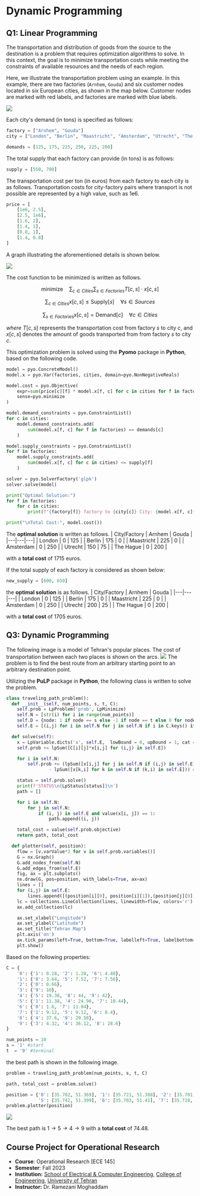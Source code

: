 # Dynamic Programming
## Q1: Linear Programming
The transportation and distribution of goods from the source to the destination is a problem that requires optimization algorithms to solve. In this context, the goal is to minimize transportation costs while meeting the constraints of available resources and the needs of each region.

Here, we illustrate the transportation problem using an example. In this example, there are two factories (`Arnhem`, `Gouda`) and six customer nodes located in six European cities, as shown in the map below. Customer nodes are marked with red labels, and factories are marked with blue labels.

<img src="/readme_images/factories.jpg">

Each city's demand (in tons) is specified as follows:
```python
factory = ["Arnhem", "Gouda"]
city = ["London", "Berlin", "Maastricht", "Amsterdam", "Utrecht", "The Hague"]
```
```python
demands = [125, 175, 225, 250, 225, 200]
```
The total supply that each factory can provide (in tons) is as follows:
```python
supply = [550, 700]
```
The transportation cost per ton (in euros) from each factory to each city is as follows. Transportation costs for city-factory pairs where transport is not possible are represented by a high value, such as 1e6.
```python
price = [
    [1e6, 2.5],
    [2.5, 1e6],
    [1.6, 2],
    [1.4, 1],
    [0.8, 1],
    [1.4, 0.8]
]
```
A graph illustrating the aforementioned details is shown below.

<img src="/readme_images/supply-demand.jpg">

The cost function to be minimized is written as follows.

$$
\text{minimize} \quad \sum_{c \in Cities} \sum_{s \in Factories} T[c,s] \cdot x[c,s]
$$

$$
\sum_{c \in Cities} x[c,s] \leq \text{Supply}[s] \quad \forall s \in Sources
$$

$$
\sum_{s \in Factories} x[c,s] = \text{Demand}[c] \quad \forall c \in Cities
$$

*where* $T[c,s]$ represents the transportation cost from factory $s$ to city $c$, and $x[c,s]$ denotes the amount of goods transported from from factory $s$ to city $c$.

This optimization problem is solved using the **Pyomo** package in **Python**, based on the following code.
```python
model = pyo.ConcreteModel()
model.x = pyo.Var(factories, cities, domain=pyo.NonNegativeReals)

model.cost = pyo.Objective(
    expr=sum(price[c][f] * model.x[f, c] for c in cities for f in factories),
    sense=pyo.minimize
)

model.demand_constraints = pyo.ConstraintList()
for c in cities:
    model.demand_constraints.add(
        sum(model.x[f, c] for f in factories) == demands[c]
    )

model.supply_constraints = pyo.ConstraintList()
for f in factories:
    model.supply_constraints.add(
        sum(model.x[f, c] for c in cities) <= supply[f]
    )
```
```python
solver = pyo.SolverFactory('glpk')
solver.solve(model)

print("Optimal Solution:")
for f in factories:
    for c in cities:
        print(f"{factory[f]} factory to {city[c]} City: {model.x[f, c]()}")

print("\nTotal Cost:", model.cost())
```
The **optimal solution** is written as follows.
| City/Factory | Arnhem | Gouda |
|---|---|---|
| London | 0 | 125 |
| Berlin | 175 | 0 |
| Maastricht | 225 | 0 |
| Amsterdam | 0 | 250 |
| Utrecht | 150 | 75 |
| The Hague | 0 | 200 |

with a **total cost** of 1715 euros.

If the total supply of each factory is considered as shown below:
```python
new_supply = [600, 650]
```
the **optimal solution** is as follows.
| City/Factory | Arnhem | Gouda |
|---|---|---|
| London | 0 | 125 |
| Berlin | 175 | 0 |
| Maastricht | 225 | 0 |
| Amsterdam | 0 | 250 |
| Utrecht | 200 | 25 |
| The Hague | 0 | 200 |

with a **total cost** of 1705 euros.

## Q3: Dynamic Programming
The following image is a model of Tehran's popular places. The cost of transportation between each two places is shown on the arcs.
<img src="/readme_images/model.jpg">
The problem is to find the best route from an arbitrary starting point to an arbitrary destination point.

Utilizing the **PuLP** package in **Python**, the following class is written to solve the problem.
```python
class traveling_path_problem():
  def __init__(self, num_points, s, t, C):
    self.prob = LpProblem('prob', LpMinimize)
    self.N = [str(i) for i in range(num_points)]
    self.D = {node: 1 if node == s else -1 if node == t else 0 for node in self.N}
    self.E = [(i,j) for i in self.N for j in self.N if i in C.keys() if j in C[i].keys()]

  def solve(self):
    x = LpVariable.dicts('x', self.E,  lowBound = 0, upBound = 1, cat = LpInteger)
    self.prob += lpSum([C[i][j]*x[i,j] for (i,j) in self.E])

    for i in self.N:
        self.prob += (lpSum([x[i,j] for j in self.N if (i,j) in self.E])
                - lpSum([x[k,i] for k in self.N if (k,i) in self.E])) == self.D[i]

    status = self.prob.solve()
    print(f'STATUS\n{LpStatus[status]}\n')
    path = []

    for i in self.N:
        for j in self.N:
            if (i, j) in self.E and value(x[i, j]) == 1:
                path.append((i, j))

    total_cost = value(self.prob.objective)
    return path, total_cost

  def plotter(self, position):
    flow = [v.varValue*3 for v in self.prob.variables()]
    G = nx.Graph()
    G.add_nodes_from(self.N)
    G.add_edges_from(self.E)
    fig, ax = plt.subplots()
    nx.draw(G, pos=position, with_labels=True, ax=ax)
    lines = []
    for (i,j) in self.E:
        lines.append([(position[i][0], position[i][1]),(position[j][0], position[j][1])])
    lc = collections.LineCollection(lines, linewidth=flow, colors='r')
    ax.add_collection(lc)

    ax.set_xlabel("Longitude")
    ax.set_ylabel("Latitude")
    ax.set_title("Tehran Map")
    plt.axis('on')
    ax.tick_params(left=True, bottom=True, labelleft=True, labelbottom=True)
    plt.show()
```
Based on the following properties:
```python
C = {
    '0': {'1': 8.28, '2': 1.28, '6': 4.48},
    '1': {'0': 3.64, '5': 7.52, '7': 7.56},
    '2': {'0': 0.66},
    '3': {'9': 10},
    '4': {'5': 19.38, '8': 44, '9': 42},
    '5': {'1': 11.38, '4': 24.96, '7': 10.44},
    '6': {'0': 1.6, '7': 11.04},
    '7': {'1': 9.12, '5': 9.12, '6': 8.4},
    '8': {'4': 37.6, '9': 29.58},
    '9': {'3': 4.32, '4': 36.12, '8': 28.6}
}

num_points = 10
s = '1' #start
t  = '9' #terminal
```
the best path is shown in the following image.
```python
problem = traveling_path_problem(num_points, s, t, C)

path, total_cost = problem.solve()
```
```python
position = {'0': [35.702, 51.369], '1': [35.721, 51.388], '2': [35.701,51.39],'3': [35.784, 51.398], '4': [35.753, 51.426],
            '5': [35.742, 51.399], '6': [35.703, 51.41], '7': [35.728, 51.417], '8': [35.79, 51.457], '9': [35.777, 51.41]}
problem.plotter(position)
```

<img src="/readme_images/sol.png">

The best path is $1\rightarrow5\rightarrow4\rightarrow9$ with a **total cost** of 74.48.

## Course Project for Operational Research
- **Course**: Operational Research [ECE 145]
- **Semester**: Fall 2023
- **Institution:** [School of Electrical & Computer Engineering](https://ece.ut.ac.ir/en/), [College of Engineering](https://eng.ut.ac.ir/en), [University of Tehran](https://ut.ac.ir/en)
- **Instructor:** Dr. Ramezani Moghaddam
